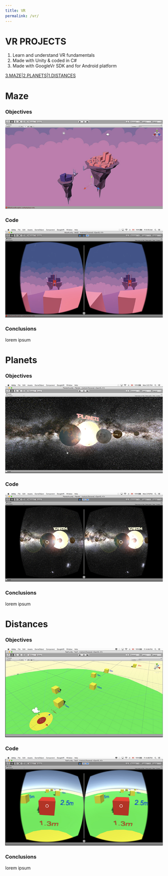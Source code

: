```yaml
---
title: VR
permalink: /vr/
---
```


# VR PROJECTS

1. Learn and understand VR fundamentals
2. Made with Unity & coded in C#
3. Made with GoogleVr SDK and for Android platform

[3.MAZE](#maze)|[2.PLANETS](#planets)|[1.DISTANCES](#distances)

# Maze

### Objectives

![IMAGE](/images/P3.jpg)

### Code

![IMAGE](/images/P3b.jpg)

### Conclusions

lorem ipsum

# Planets

### Objectives

![IMAGE](/images/P2.jpg)

### Code

![IMAGE](/images/P2b.jpg)

### Conclusions

lorem ipsum

# Distances

### Objectives

![IMAGE](/images/P1a.jpg)

### Code

![IMAGE](/images/P1b.jpg)

### Conclusions

lorem ipsum






